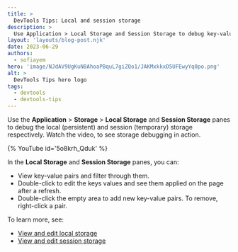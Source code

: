 ```yaml
---
title: >
  DevTools Tips: Local and session storage
description: >
  Use Application > Local Storage and Session Storage to debug key-value pairs.
layout: 'layouts/blog-post.njk'
date: 2023-06-29
authors:
  - sofiayem
hero: 'image/NJdAV9UgKuN8AhoaPBquL7giZQo1/JAKMxkkxD5UFEwyYq0po.png'
alt: >
  DevTools Tips hero logo
tags:
  - devtools
  - devtools-tips
---
```


Use the **Application** > **Storage** > **Local Storage** and **Session Storage** panes to debug the local (persistent) and session (temporary) storage respectively. Watch the video, to see storage debugging in action.

{% YouTube id='5o8krh_Qduk' %}

In the **Local Storage** and **Session Storage** panes, you can:

- View key-value pairs and filter through them.
- Double-click to edit the keys values and see them applied on the page after a refresh.
- Double-click the empty area to add new key-value pairs. To remove, right-click a pair. 

To learn more, see:

- [View and edit local storage](/docs/devtools/storage/localstorage/)
- [View and edit session storage](/docs/devtools/storage/sessionstorage/)

